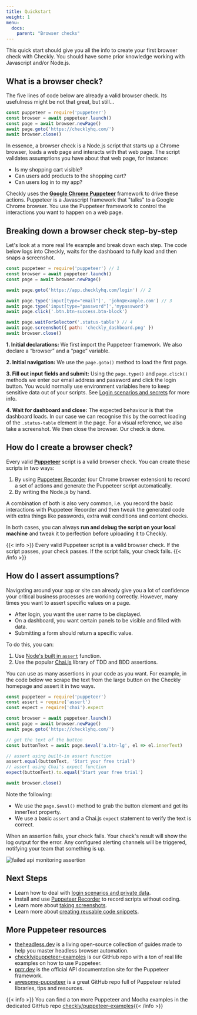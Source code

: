 ```yaml
---
title: Quickstart
weight: 1
menu:
  docs:
    parent: "Browser checks"
---
```

This quick start should give you all the info to create your first browser check with Checkly. You should have some prior
knowledge working with Javascript and/or Node.js.

## What is a browser check?

The five lines of code below are already a valid browser check. Its usefulness might be not that great, but still...
 ```js
const puppeteer = require('puppeteer')
const browser = await puppeteer.launch()
const page = await browser.newPage()
await page.goto('https://checklyhq.com/')
await browser.close()
 ```
 
In essence, a browser check is a Node.js script that starts up a Chrome browser, loads a web page and interacts with that web page.
The script validates assumptions you have about that web page, for instance:

- Is my shopping cart visible?
- Can users add products to the shopping cart?
- Can users log in to my app?

Checkly uses the **[Google Chrome Puppeteer](https://github.com/GoogleChrome/puppeteer)** framework to drive these actions. 
Puppeteer is a Javascript framework that "talks" to a  Google Chrome browser. You use the Puppeteer framework to control the 
interactions you want to happen on a web page.

## Breaking down a browser check step-by-step

Let's look at a more real life example and break down each step. The code below logs into Checkly, waits for the dashboard
to fully load and then snaps a screenshot.

```js
const puppeteer = require('puppeteer') // 1
const browser = await puppeteer.launch()
const page = await browser.newPage()

await page.goto('https://app.checklyhq.com/login') // 2

await page.type('input[type="email"]', 'john@example.com') // 3
await page.type('input[type="password"]','mypassword')
await page.click('.btn.btn-success.btn-block')

await page.waitForSelector('.status-table') // 4
await page.screenshot({ path: 'checkly_dashboard.png' })
await browser.close()
```

**1. Initial declarations:** We first import the Puppeteer framework. We also declare a “browser” and a “page” variable.

**2. Initial navigation:** We use the `page.goto()` method to load the first page.

**3. Fill out input fields and submit:** Using the `page.type()` and `page.click()` methods we enter our email address and
password and click the login button. You would normally use environment variables here to keep sensitive data
out of your scripts. See [Login scenarios and secrets](/docs/browser-checks/login-and-secrets/) for more info.

**4. Wait for dashboard and close:** The expected behaviour is that the dashboard loads. In our case we can recognise this
by the correct loading of the `.status-table` element in the page. For a visual reference, we also take a screenshot.
We then close the browser. Our check is done.

## How do I create a browser check?

Every valid **[Puppeteer](https://github.com/GoogleChrome/puppeteer)** script is a valid browser check. You can create these scripts in two ways:

1. By using [Puppeteer Recorder](/puppeteer-recorder/) (our Chrome browser extension) to record a set of actions and generate the Puppeteer script automatically.
2. By writing the Node.js by hand. 

A combination of both is also very common, i.e. you record the basic interactions with Puppeteer Recorder and then tweak
the generated code with extra things like passwords, extra wait conditions and content checks.

In both cases, you can always **run and debug the script on your local machine** and tweak it to perfection before uploading it
to Checkly.


{{< info >}}  Every valid Puppeteer script is a valid browser check. If the script passes, your check passes. If the script fails, your check fails. {{< /info >}}


## How do I assert assumptions?

Navigating around your app or site can already give you a lot of confidence your critical business processes are working correctly.
However, many times you want to assert specific values on a page.

- After login, you want the user name to be displayed.
- On a dashboard, you want certain panels to be visible and filled with data.
- Submitting a form should return a specific value.

To do this, you can:

1. Use [Node's built in `assert`](https://nodejs.org/api/assert.html) function.
2. Use the popular [Chai.js](https://www.chaijs.com/) library of TDD and BDD assertions.

You can use as many assertions in your code as you want. For example, in the code below we scrape the text from the 
large button on the Checkly homepage and assert it in two ways.
 ```js
const puppeteer = require('puppeteer')
const assert = require('assert')
const expect = require('chai').expect

const browser = await puppeteer.launch()
const page = await browser.newPage()
await page.goto('https://checklyhq.com/')

// get the text of the button
const buttonText = await page.$eval('a.btn-lg', el => el.innerText)

// assert using built-in assert function
assert.equal(buttonText, 'Start your free trial') 
// assert using Chai's expect function
expect(buttonText).to.equal('Start your free trial') 

await browser.close()
 ```
Note the following:

- We use the `page.$eval()` method to grab the button element and get its innerText property.
- We use a basic `assert` and a Chai.js `expect` statement to verify the text is correct.

When an assertion fails, your check fails. Your check's result will show the log output for the error. Any configured 
alerting channels will be triggered, notifying your team that something is up.

![failed api monitoring assertion](/docs/images/browser-checks/failed_assertion.png)


## Next Steps

- Learn how to deal with [login scenarios and private data](/docs/browser-checks/login-and-secrets/).
- Install and use [Puppeteer Recorder](/docs/puppeteer-recorder/overview/) to record scripts without coding.
- Learn more about [taking screenshots](/docs/browser-checks/screenshots/).
- Learn more about [creating reusable code snippets](/docs/browser-checks/partials-code-snippets/).

## More Puppeteer resources

- [theheadless.dev](https://theheadless.dev) is a living open-source collection of guides made to help you master headless browser automation.
- [checkly/puppeteer-examples](https://github.com/checkly/puppeteer-examples) is our GitHub repo with a ton of real life examples on how to use Puppeteer.
- [pptr.dev](https://pptr.dev/) is the official API documentation site for the Puppeteer framework.
- [awesome-puppeteer](https://github.com/transitive-bullshit/awesome-puppeteer) is a great GitHub repo full of Puppeteer related libraries, tips and resources.

{{< info >}} You can find a ton more Puppeteer and Mocha examples in the dedicated GitHub repo [checkly/puppeteer-examples](https://github.com/checkly/puppeteer-examples){{< /info >}}
